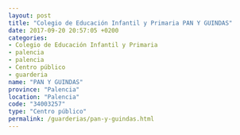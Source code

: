 ```yaml
---
layout: post
title: "Colegio de Educación Infantil y Primaria PAN Y GUINDAS"
date: 2017-09-20 20:57:05 +0200
categories:
- Colegio de Educación Infantil y Primaria
- palencia
- palencia
- Centro público
- guarderia
name: "PAN Y GUINDAS"
province: "Palencia"
location: "Palencia"
code: "34003257"
type: "Centro público"
permalink: /guarderias/pan-y-guindas.html
---
```

